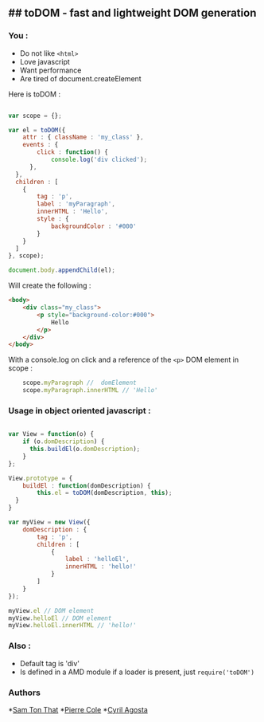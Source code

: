 ## toDOM  - fast and lightweight DOM generation
-----------------------------------------------


### You :
* Do not like `<html>`
* Love javascript
* Want performance
* Are tired of document.createElement 

Here is toDOM :
``` javascript

var scope = {};

var el = toDOM({
	attr : { className : 'my_class' },
	events : {
		click : function() {
			console.log('div clicked');
	  },
  },
  children : [
  	{
  		tag : 'p',
  		label : 'myParagraph',
  		innerHTML : 'Hello',
	    style : {
	    	backgroundColor : '#000'
	    }
    }
  ]
}, scope);

document.body.appendChild(el);

```

Will create the following : 

``` html 
<body>
	<div class="my_class">
		<p style="background-color:#000">
			Hello
		</p>
	</div>
</body>
```

With a console.log on click and a reference of the `<p>` DOM element in scope : 

```javascript
	scope.myParagraph //  domElement
	scope.myParagraph.innerHTML // 'Hello'
```


### Usage in object oriented javascript : 

```javascript

var View = function(o) {
	if (o.domDescription) {
	  this.buildEl(o.domDescription);
	}
};

View.prototype = {
	buildEl : function(domDescription) {
		this.el = toDOM(domDescription, this);
  }
}

var myView = new View({
	domDescription : {
		tag : 'p',
		children : [
			{
				label : 'helloEl',
				innerHTML : 'hello!'
			}
		]
	}
});

myView.el // DOM element
myView.helloEl // DOM element
myView.helloEl.innerHTML // 'hello!'

```


### Also :

* Default tag is 'div' 
* Is defined in a AMD module if a loader is present, just `require('toDOM')`


### Authors 
*[Sam Ton That](https://github.com/KspR)
*[Pierre Cole](https://github.com/piercus)
*[Cyril Agosta](https://github.com/cagosta)

